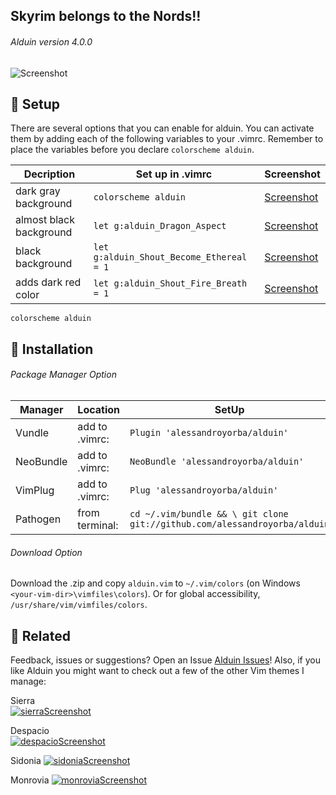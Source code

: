 Skyrim belongs to the Nords!!
-------

###### Alduin version 4.0.0
![Screenshot](https://cloud.githubusercontent.com/assets/11221489/22007275/61bafaee-dc26-11e6-992a-2b0045636cbd.png)


:rocket: Setup
---------------
There are several options that you can enable for alduin. You can activate them by adding each of the following variables to your .vimrc. Remember to place the variables before you declare `colorscheme alduin`.

| Decription                            | Set up in .vimrc                            | Screenshot                          |
|---------------------------------------|---------------------------------------------|-------------------------------------|
| dark gray background                  | `colorscheme alduin`                        | [Screenshot](https://cloud.githubusercontent.com/assets/11221489/21465616/b94e9722-c95f-11e6-95a2-d96ceb58cc94.png) |
| almost black background               | `let g:alduin_Dragon_Aspect`                | [Screenshot](https://cloud.githubusercontent.com/assets/11221489/21465618/c067bc3c-c95f-11e6-89e6-724f37fc54f3.png) |
| black background                      | `let g:alduin_Shout_Become_Ethereal = 1`    | [Screenshot](https://cloud.githubusercontent.com/assets/11221489/21465619/c858399e-c95f-11e6-8585-a944628673b0.png) |
| adds dark red color                   | `let g:alduin_Shout_Fire_Breath = 1`        | [Screenshot](https://cloud.githubusercontent.com/assets/11221489/21465622/e741e9b8-c95f-11e6-8b66-c753115a69c7.png) |

```VimL
colorscheme alduin
```

:open_file_folder: Installation
---------------

###### Package Manager Option

| Manager          | Location       | SetUp                                                                     |
|------------------|----------------|---------------------------------------------------------------------------|
| Vundle           | add to .vimrc: | `Plugin 'alessandroyorba/alduin'`                                         |
| NeoBundle        | add to .vimrc: | `NeoBundle 'alessandroyorba/alduin'`                                      |
| VimPlug          | add to .vimrc: | `Plug 'alessandroyorba/alduin'`                                           |
| Pathogen         | from terminal: | `cd ~/.vim/bundle && \ git clone git://github.com/alessandroyorba/alduin` |

###### Download Option
Download the .zip and copy `alduin.vim` to `~/.vim/colors` (on Windows `<your-vim-dir>\vimfiles\colors`). Or for global accessibility, `/usr/share/vim/vimfiles/colors`.


:octopus: Related
-------
Feedback, issues or suggestions? Open an Issue [Alduin Issues](https://github.com/AlessandroYorba/Alduin/issues)! Also, if you like Alduin you might want to check out a few of the other Vim themes I manage:

Sierra  
[![sierraScreenshot](https://cloud.githubusercontent.com/assets/11221489/22007069/de0ceaa0-dc24-11e6-80c5-2e047f42d29b.png)](https://github.com/AlessandroYorba/Sierra)

Despacio  
[![despacioScreenshot](https://cloud.githubusercontent.com/assets/11221489/22007285/75edcac8-dc26-11e6-83b0-f2fd9d5d1ca2.png)](https://github.com/AlessandroYorba/Despacio)

Sidonia
[![sidoniaScreenshot](https://cloud.githubusercontent.com/assets/11221489/22007300/7f5bff08-dc26-11e6-974b-70b30412a8b8.png)](https://github.com/AlessandroYorba/Sidonia)

Monrovia
[![monroviaScreenshot](https://cloud.githubusercontent.com/assets/11221489/22259039/a22c6c46-e218-11e6-8183-280ad153c6b7.png)](https://github.com/AlessandroYorba/Monrovia)
